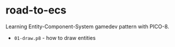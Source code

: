# road-to-ecs

Learning Entity-Component-System gamedev pattern with PICO-8.

- `01-draw.p8` - how to draw entities
